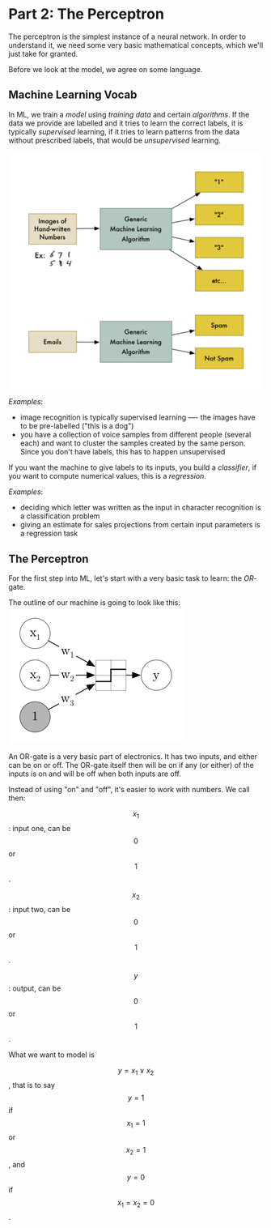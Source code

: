 <script src="https://cdn.mathjax.org/mathjax/latest/MathJax.js?config=TeX-AMS-MML_HTMLorMML" type="text/javascript"></script> 

Part 2: The Perceptron
==================

The perceptron is the simplest instance of a neural network. In order to understand it, we need some very basic mathematical concepts, which we'll just take for granted.

Before we look at the model, we agree on some language.

## Machine Learning Vocab

In ML, we train a _model_ using _training data_ and certain _algorithms_. If the data we provide are labelled and it tries to learn the correct labels, it is typically _supervised_ learning, if it tries to learn patterns from the data without prescribed labels, that would be _unsupervised_ learning.

![Schema](Schema.png)

*Examples*:

- image recognition is typically supervised learning —- the images have to be pre-labelled ("this is a dog")
- you have a collection of voice samples from different people (several each) and want to cluster the samples created by the same person. Since you don't have labels, this has to happen unsupervised

If you want the machine to give labels to its inputs, you build a _classifier_, if you want to compute numerical values, this is a _regression_.

*Examples*:

- deciding which letter was written as the input in character recognition is a classification problem
- giving an estimate for sales projections from certain input parameters is a regression task

## The Perceptron

For the first step into ML, let's start with a very basic task to learn: the *OR*-gate.

The outline of our machine is going to look like this: 
![OR-NN](OR.png)

An OR-gate is a very basic part of electronics. It has two inputs, and either can be on or off. The OR-gate itself then will be on if any (or either) of the inputs is on and will be off when both inputs are off.

Instead of using "on" and "off", it's easier to work with numbers. We call then:

$$x_1$$: input one, can be $$0$$ or $$1$$.

$$x_2$$: input two, can be $$0$$ or $$1$$.

$$y$$: output, can be $$0$$ or $$1$$.

What we want to model is

$$y = x_1 \lor x_2$$, that is to say $$y=1$$ if $$x_1=1$$ or $$x_2=1$$, and $$y=0$$ if $$x_1=x_2=0$$.